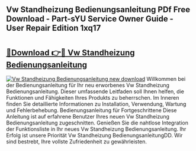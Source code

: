 ## Vw Standheizung Bedienungsanleitung PDf Free Download - Part-sYU Service Owner Guide - User Repair Edition 1xq17

# <h2><a href="http://df1jxmm.blite.top/?on=Vw+Standheizung+Bedienungsanleitung">🔗Download 👉🔴 Vw Standheizung Bedienungsanleitung</a></h2>

[![Vw Standheizung Bedienungsanleitung new download](https://i.imgur.com/lujVjoI.png)](http://df1jxmm.blite.top/?on=Vw+Standheizung+Bedienungsanleitung)
Willkommen bei der Bedienungsanleitung für Ihr neu erworbenes Vw Standheizung Bedienungsanleitung. Dieser umfassende Leitfaden soll Ihnen helfen, die Funktionen und Fähigkeiten Ihres Produkts zu beherrschen. Im Inneren finden Sie detaillierte Informationen zu Installation, Verwendung, Wartung und Fehlerbehebung. Bedienungsanleitung für Fortgeschrittene Diese Anleitung ist auf erfahrene Benutzer Ihres neuen Vw Standheizung Bedienungsanleitung zugeschnitten. Genießen Sie die nahtlose Integration der Funktionsliste in Ihr neues Vw Standheizung Bedienungsanleitung. Ihr Erfolg ist unsere Priorität Vw Standheizung BedienungsanleitungDD. Wir sind bestrebt, Ihre vollste Zufriedenheit zu gewährleisten.
